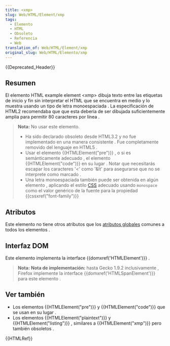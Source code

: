 ```yaml
---
title: <xmp>
slug: Web/HTML/Element/xmp
tags:
  - Elemento
  - HTML
  - Obsoleto
  - Referencia
  - Web
translation_of: Web/HTML/Element/xmp
original_slug: Web/HTML/Elemento/xmp
---
```

{{Deprecated_Header}}

## Resumen

El elemento HTML example element \<xmp> dibuja texto entre las etiquetas de inicio y fin sin interpretar el HTML que se encuentra en medio y lo muestra usando un tipo de letra monoespaciada . La especificación de HTML2 recomendaba que que esta debería de ser dibujada suficientemente amplia para permitir 80 caracteres por línea .

> **Nota:** No usar este elemento.
>
> - Ha sido declarado obsoleto desde HTML3.2 y no fue implementado en una manera consistente . Fue completamente removido del lenguaje en HTML5 .
> - Usar el elemento {{HTMLElement("pre")}} , o si es semánticamente adecuado , el elemento {{HTMLElement("code")}} en su lugar . Notar que necesitarás escapar los caracteres '<' como '\&lt' para asegurarse que no se interprete como marcado .
> - Una letra monoespaciada también puede ser obtenida en algún elemento , aplicando el estilo [CSS](/es/docs/Web/CSS) adecuado usando `monospace` como el valor genérico de la fuente para la propiedad {{cssxref("font-family")}}

## Atributos

Este elemento no tiene otros atributos que los [atributos globales](/es/docs/Web/HTML/Atributos_Globales) comunes a todos los elementos .

## Interfaz DOM

Este elemento implementa la interface {{domxref('HTMLElement')}} .

> **Nota:** **Nota de implementación:** hasta Gecko 1.9.2 inclusivamente , Firefox implemente la interface {{domxref('HTMLSpanElement')}} para este elemento .

## Ver también

- Los elementos {{HTMLElement("pre")}} y {{HTMLElement("code")}} que se usan en su lugar .
- Los elementos {{HTMLElement("plaintext")}} y {{HTMLElement("listing")}} , similares a {{HTMLElement("xmp")}} pero también obsoletos .

{{HTMLRef}}
